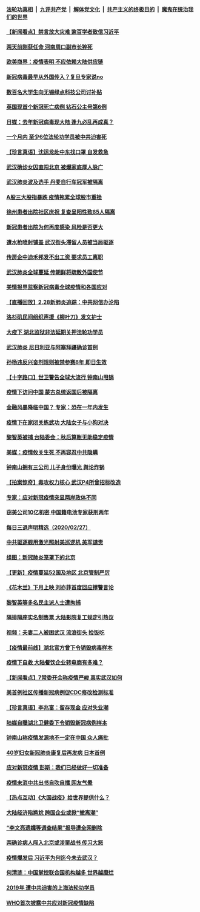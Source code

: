 ####  [法轮功真相](../../../../basic/blob/master/README.md?t=02290640) &nbsp;|&nbsp; [九评共产党](../../../../9ping.md/blob/master/README.md?t=02290640) &nbsp;|&nbsp; [解体党文化](../../../../jtdwh.md/blob/master/README.md?t=02290640)  &nbsp;|&nbsp; [共产主义的终极目的](../../../../gczydzjmd.md/blob/master/README.md?t=02290640) &nbsp;|&nbsp; [魔鬼在统治我们的世界](../../../../mgztzwmdsj.md/blob/master/README.md?t=02290640) 

#### [【新闻看点】禁言放大灾难 逾百学者致信习近平](../pages/nsc413/n11903581.md?t=02290640) 

#### [两天前刚获任命 河南周口副市长猝死](../pages/nsc413/n11903668.md?t=02290640) 

#### [欧美商界：疫情表明 不应依赖大陆供应链](../pages/nsc413/n11903585.md?t=02290640) 

#### [新冠病毒最早从外国传入？复旦专家说no](../pages/nsc413/n11903589.md?t=02290640) 

#### [数百名大学生向无锡绿点科技公司讨补贴](../pages/nsc413/n11903527.md?t=02290640) 

#### [英国现首个新冠死亡病例 钻石公主号第6例](../pages/nsc413/n11903479.md?t=02290640) 

#### [日媒：去年新冠病毒现大陆 逢九必乱再成真？](../pages/nsc413/n11903445.md?t=02290640) 

#### [一个月内 至少6位法轮功学员被中共迫害死](../pages/nsc413/n11903296.md?t=02290640) 

#### [【珍言真语】沈运龙赴中东找口罩 自发救急](../pages/nsc413/n11903291.md?t=02290640) 

#### [武汉确诊女囚直闯北京 被爆家底厚人脉广](../pages/nsc413/n11903332.md?t=02290640) 

#### [武汉肺炎波及选手 丹麦自行车冠军被隔离](../pages/nsc413/n11903321.md?t=02290640) 

#### [A股三大股指暴跌 疫情拖累全球股市重挫](../pages/nsc413/n11903257.md?t=02290640) 

#### [徐州患者出院社区庆祝 复查呈阳性致65人隔离](../pages/nsc413/n11903175.md?t=02290640) 

#### [新冠患者出院为何再度感染 风险是否更大](../pages/nsc413/n11903262.md?t=02290640) 

#### [遭水枪喷射铺盖 武汉街头滞留人员被当局驱逐](../pages/nsc413/n11903184.md?t=02290640) 

#### [传房企中迪禾邦发不出工资 要求员工离职](../pages/nsc413/n11902406.md?t=02290640) 

#### [武汉肺炎全球蔓延 传朝鲜将疏散外国使节](../pages/nsc413/n11903092.md?t=02290640) 

#### [美情报界监察新冠病毒全球疫情和各国应对](../pages/nsc413/n11903098.md?t=02290640) 

#### [【直播回放】2.28新肺炎追踪：中共网信办沦陷](../pages/nsc413/n11902975.md?t=02290640) 

#### [洛杉矶民间组织声援《柳叶刀》发文护士](../pages/nsc413/n11903073.md?t=02290640) 


#### [大疫下 湖北监狱非法延期关押法轮功学员](../pages/nsc413/n11902661.md?t=02290640) 

#### [武汉肺炎 尼日利亚与阿塞拜疆确诊首例](../pages/nsc413/n11902948.md?t=02290640) 

#### [孙杨违反兴奋剂规则被禁参赛8年 即日生效](../pages/nsc413/n11902928.md?t=02290640) 

#### [【十字路口】世卫警告全球大流行 钟南山甩锅](../pages/nsc413/n11901926.md?t=02290640) 

#### [疫情下访问中国 蒙古总统返国后被隔离](../pages/nsc413/n11902769.md?t=02290640) 

#### [金融风暴降临中国？ 专家：恐在一年内发生](../pages/nsc413/n11892740.md?t=02290640) 

#### [疫情下在家闭关练武功 大陆女子与小狗对决](../pages/nsc413/n11902416.md?t=02290640) 

#### [黎智英被捕 台陆委会：秋后算账无助稳定疫情](../pages/nsc413/n11902377.md?t=02290640) 

#### [美媒：疫情攸关生死 不再容忍中共隐瞒](../pages/nsc413/n11901694.md?t=02290640) 

#### [钟南山拥有三公司 儿子身份曝光 舆论炸锅](../pages/nsc413/n11902030.md?t=02290640) 

#### [【拍案惊奇】毒攻权力核心 武汉P4所曾招标改造](../pages/nsc413/n11901952.md?t=02290640) 

#### [专家：应对新冠疫情突显两岸政体不同](../pages/nsc413/n11902020.md?t=02290640) 

#### [窃美公司10亿机密 中国籍电池专家获刑两年](../pages/nsc413/n11901996.md?t=02290640) 

#### [每日三退声明精选（2020/02/27）](../pages/nsc413/n11902049.md?t=02290640) 

#### [中共驱逐舰用激光照射美巡逻机 美军谴责](../pages/nsc413/n11901964.md?t=02290640) 

#### [组图：新冠肺炎笼罩下的北京](../pages/nsc413/n11901202.md?t=02290640) 

#### [【更新】疫情蔓延52国及地区 北京管制严厉](../pages/nsc413/n11890652.md?t=02290640) 

#### [《花木兰》下月上映 刘亦菲首度回应撑警言论](../pages/nsc413/n11901457.md?t=02290640) 

#### [黎智英等多名民主派人士遭拘捕](../pages/nsc413/n11901691.md?t=02290640) 

#### [隔排隔座实名制售票 大陆影院复工规定引热议](../pages/nsc413/n11900987.md?t=02290640) 

#### [视频：夫妻二人被困武汉 流浪街头 捡饭吃](../pages/nsc413/n11901581.md?t=02290640) 

#### [【疫情最前线】湖北官方曾下令销毁病毒样本](../pages/nsc413/n11901518.md?t=02290640) 

#### [疫情下自救 大陆餐饮企业转电商有多难？](../pages/nsc413/n11901489.md?t=02290640) 

#### [【新闻看点】7常委开会称疫情严峻 真实武汉如何](../pages/nsc413/n11900820.md?t=02290640) 

#### [美首例社区传播新冠病例促CDC修改检测标准](../pages/nsc413/n11901490.md?t=02290640) 

#### [【珍言真语】李兆富：留存现金 应对失业潮](../pages/nsc413/n11901448.md?t=02290640) 

#### [陆媒自曝湖北卫健委下令销毁新冠病例样本](../pages/nsc413/n11901107.md?t=02290640) 

#### [钟南山称疫情发源地不一定在中国 众人痛批](../pages/nsc413/n11901257.md?t=02290640) 

#### [40岁妇女新冠肺炎康复后再发病 日本首例](../pages/nsc413/n11901341.md?t=02290640) 

#### [应对新冠疫情 彭斯：我们已经做好一切准备](../pages/nsc413/n11901268.md?t=02290640) 

#### [疫情未消中共出书自吹自擂 网友气晕](../pages/nsc413/n11901300.md?t=02290640) 

#### [【热点互动】《大国战疫》给世界提供什么？](../pages/nsc413/n11901312.md?t=02290640) 

#### [大陆经济陷尴尬 跨国企业或掀“撤离潮”](../pages/nsc413/n11901126.md?t=02290640) 

#### [“李文亮遗孀等调查结果”报导遭全网删除](../pages/nsc413/n11901150.md?t=02290640) 

#### [两确诊病人闯入北京或涉栗战书 传习大怒](../pages/nsc413/n11901180.md?t=02290640) 

#### [疫情爆发后 习近平为何迄今未去武汉？](../pages/nsc413/n11900728.md?t=02290640) 

#### [何清涟：中国掌控联合国机构越多 世界越糜烂](../pages/nsc413/n11901020.md?t=02290640) 

#### [2019年 遭中共迫害的上海法轮功学员](../pages/nsc413/n11900714.md?t=02290640) 

#### [WHO首次披露中共应对新冠疫情缺陷](../pages/nsc413/n11900978.md?t=02290640) 

